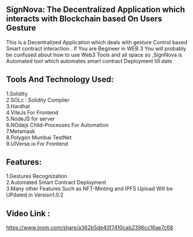## SignNova: The Decentralized Application which interacts with Blockchain based On Users Gesture
This is a Decentralized Application which deals with gesture Control based Smart contract interaction . If You are Begineer in WEB 3 You will probably be confused about how to use Web3 Tools and all space so ,SignNova is Automated tool which automates smart contract Deployment till date 

## Tools And Technology Used:

1.Solidity 
<br />
2.SOLc : Solidity Compiler
<br />
3.Hardhat
<br />
4.ViteJs For Frontend
<br />
5.NodeJS for server
<br />
6.NOdejs Child-Processes For Automation
<br />
7.Metamask 
<br />
8.Polygon Mumbai TestNet 
<br />
9.UIVerse.io For Frontend

## Features:
1.Gestures Recognization 
<br />
2.Automated Smart Contract Deployment 
<br />
3.Many other Features Such as NFT-Minting and IPFS Upload Will be UPdated in Version1.0.2

## Video Link :
https://www.loom.com/share/a362b5de40f7410cab2396cc16ae7c68
